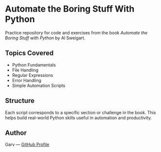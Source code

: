 # Automate the Boring Stuff With Python

Practice repository for code and exercises from the book *Automate the Boring Stuff with Python* by Al Sweigart.

## Topics Covered

- Python Fundamentals
- File Handling
- Regular Expressions
- Error Handling
- Simple Automation Scripts

## Structure

Each script corresponds to a specific section or challenge in the book. This helps build real-world Python skills useful in automation and productivity.

## Author

Garv — [GitHub Profile](https://github.com/thatguygarv)
